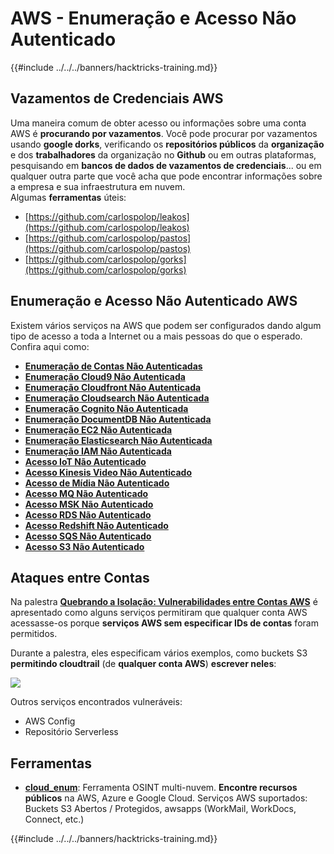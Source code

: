 # AWS - Enumeração e Acesso Não Autenticado

{{#include ../../../banners/hacktricks-training.md}}

## Vazamentos de Credenciais AWS

Uma maneira comum de obter acesso ou informações sobre uma conta AWS é **procurando por vazamentos**. Você pode procurar por vazamentos usando **google dorks**, verificando os **repositórios públicos** da **organização** e dos **trabalhadores** da organização no **Github** ou em outras plataformas, pesquisando em **bancos de dados de vazamentos de credenciais**... ou em qualquer outra parte que você acha que pode encontrar informações sobre a empresa e sua infraestrutura em nuvem.\
Algumas **ferramentas** úteis:

- [https://github.com/carlospolop/leakos](https://github.com/carlospolop/leakos)
- [https://github.com/carlospolop/pastos](https://github.com/carlospolop/pastos)
- [https://github.com/carlospolop/gorks](https://github.com/carlospolop/gorks)

## Enumeração e Acesso Não Autenticado AWS

Existem vários serviços na AWS que podem ser configurados dando algum tipo de acesso a toda a Internet ou a mais pessoas do que o esperado. Confira aqui como:

- [**Enumeração de Contas Não Autenticadas**](aws-accounts-unauthenticated-enum.md)
- [**Enumeração Cloud9 Não Autenticada**](https://github.com/carlospolop/hacktricks-cloud/blob/master/pentesting-cloud/aws-security/aws-unauthenticated-enum-access/broken-reference/README.md)
- [**Enumeração Cloudfront Não Autenticada**](aws-cloudfront-unauthenticated-enum.md)
- [**Enumeração Cloudsearch Não Autenticada**](https://github.com/carlospolop/hacktricks-cloud/blob/master/pentesting-cloud/aws-security/aws-unauthenticated-enum-access/broken-reference/README.md)
- [**Enumeração Cognito Não Autenticada**](aws-cognito-unauthenticated-enum.md)
- [**Enumeração DocumentDB Não Autenticada**](aws-documentdb-enum.md)
- [**Enumeração EC2 Não Autenticada**](aws-ec2-unauthenticated-enum.md)
- [**Enumeração Elasticsearch Não Autenticada**](aws-elasticsearch-unauthenticated-enum.md)
- [**Enumeração IAM Não Autenticada**](aws-iam-and-sts-unauthenticated-enum.md)
- [**Acesso IoT Não Autenticado**](aws-iot-unauthenticated-enum.md)
- [**Acesso Kinesis Video Não Autenticado**](aws-kinesis-video-unauthenticated-enum.md)
- [**Acesso de Mídia Não Autenticado**](aws-media-unauthenticated-enum.md)
- [**Acesso MQ Não Autenticado**](aws-mq-unauthenticated-enum.md)
- [**Acesso MSK Não Autenticado**](aws-msk-unauthenticated-enum.md)
- [**Acesso RDS Não Autenticado**](aws-rds-unauthenticated-enum.md)
- [**Acesso Redshift Não Autenticado**](aws-redshift-unauthenticated-enum.md)
- [**Acesso SQS Não Autenticado**](aws-sqs-unauthenticated-enum.md)
- [**Acesso S3 Não Autenticado**](aws-s3-unauthenticated-enum.md)

## Ataques entre Contas

Na palestra [**Quebrando a Isolação: Vulnerabilidades entre Contas AWS**](https://www.youtube.com/watch?v=JfEFIcpJ2wk) é apresentado como alguns serviços permitiram que qualquer conta AWS acessasse-os porque **serviços AWS sem especificar IDs de contas** foram permitidos.

Durante a palestra, eles especificam vários exemplos, como buckets S3 **permitindo cloudtrail** (de **qualquer conta AWS**) **escrever neles**:

![](<../../../images/image (260).png>)

Outros serviços encontrados vulneráveis:

- AWS Config
- Repositório Serverless

## Ferramentas

- [**cloud_enum**](https://github.com/initstring/cloud_enum): Ferramenta OSINT multi-nuvem. **Encontre recursos públicos** na AWS, Azure e Google Cloud. Serviços AWS suportados: Buckets S3 Abertos / Protegidos, awsapps (WorkMail, WorkDocs, Connect, etc.)

{{#include ../../../banners/hacktricks-training.md}}

